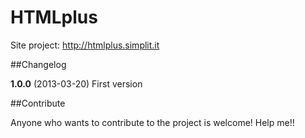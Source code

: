 HTMLplus
==========

Site project: http://htmlplus.simplit.it


##Changelog

**1.0.0** (2013-03-20)
First version

##Contribute

Anyone who wants to contribute to the project is welcome! Help me!!
